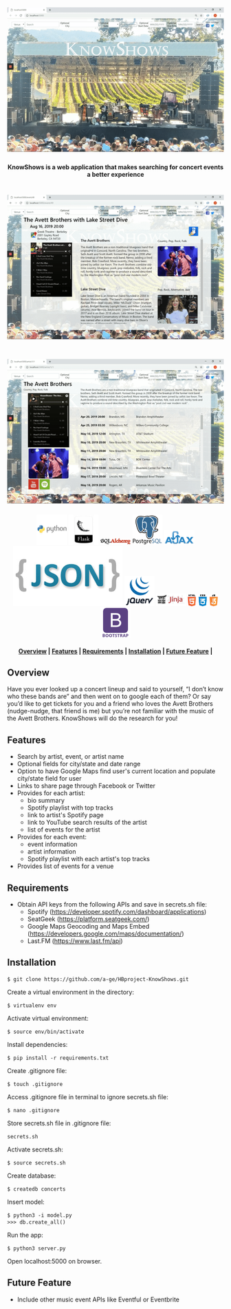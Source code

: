 <h1 align="center">
    <img src="/static/README/home.gif">
</h1>

<h4 align="center">
    KnowShows is a web application that makes searching for concert events a better experience
</h4>

<h1 align="center">
    <img src="/static/README/event.gif">
</h1>

<h1 align="center">
    <img src="/static/README/artist.gif">
</h1>

<p align="center">
    <img src="/static/README/python-original-wordmark.png" width="70px"/>
    <img src="/static/README/flask.png" width="70px"/>
    <img src="/static/README/sqlalchemy.jpg" width="70px"/>
    <img src="/static/README/postgresql-original-wordmark.png" width="70px"/>
    <img src="/static/README/ajax.png" width="70px"/>
    <img src="/static/README/logo-json.png"/>
    <img src="/static/README/jquery-original-wordmark.png" width="70px"/>
    <img src="/static/README/jinja2.png" width="70px"/>
    <img src="/static/README/html5-css-javascript-logos.png" width="70px"/>
    <img src="/static/README/bootstrap-plain-wordmark.png" width="70px"/>
</p>

<div align="center">
  <h4>
    <a href="#overview">Overview</a> |
    <a href="#features">Features</a> |
    <a href="#requirements">Requirements</a> |
    <a href="#installation">Installation</a> |
    <a href="#futurefeature">Future Feature</a> |
  </h4>
</div>

<a name="overview"/></a>
## Overview
Have you ever looked up a concert lineup and said to yourself, “I don’t know who these bands are” and then went on to google each of them? Or say you’d like to get tickets for you and a friend who loves the Avett Brothers (nudge-nudge, that friend is me) but you’re not familiar with the music of the Avett Brothers.
KnowShows will do the research for you!

<a name="features"/></a>
## Features
- Search by artist, event, or artist name
- Optional fields for city/state and date range
- Option to have Google Maps find user's current location and populate city/state field for user
- Links to share page through Facebook or Twitter
- Provides for each artist:
	- bio summary
	- Spotify playlist with top tracks
	- link to artist's Spotify page
	- link to YouTube search results of the artist
	- list of events for the artist
- Provides for each event:
	- event information
	- artist information
	- Spotify playlist with each artist's top tracks
- Provides list of events for a venue

<a name="requirements"/></a>
## Requirements

* Obtain API keys from the following APIs and save in secrets.sh file:
    - Spotify (https://developer.spotify.com/dashboard/applications)
    - SeatGeek (https://platform.seatgeek.com/)
    - Google Maps Geocoding and Maps Embed (https://developers.google.com/maps/documentation/)
    - Last.FM (https://www.last.fm/api)

<a name="installation"/></a>
## Installation
```
$ git clone https://github.com/a-ge/HBproject-KnowShows.git
```
Create a virtual environment in the directory:
```
$ virtualenv env
```
Activate virtual environment:
```
$ source env/bin/activate
```
Install dependencies:
```
$ pip install -r requirements.txt
```
Create .gitignore file:
```
$ touch .gitignore
```
Access .gitignore file in terminal to ignore secrets.sh file:
```
$ nano .gitignore
```
Store secrets.sh file in .gitignore file:
```
secrets.sh
```
Activate secrets.sh:
```
$ source secrets.sh
```
Create database:
```
$ createdb concerts
```
Insert model:
```
$ python3 -i model.py
>>> db.create_all()
```
Run the app:
```
$ python3 server.py
```
Open localhost:5000 on browser.


<a name="futurefeature"/></a>
## Future Feature
* Include other music event APIs like Eventful or Eventbrite